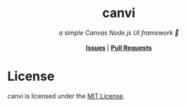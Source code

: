 <h1 align="center">canvi</h1>
<p align="center">
<i>a simple Canvas Node.js UI framework 🚀</i> <br/> <br/>
<b> <a href="https://github.com/gulje/canvi/issues">Issues</a> </b> |
<b> <a href="https://github.com/gulje/canvi/pulls">Pull Requests</a> </b>
</p>

# License

canvi is licensed under the [MIT License](LICENSE).
